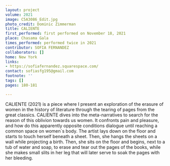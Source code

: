 ```yaml
---
layout: project
volume: 2021
image: C5A3086_Edit.jpg
photo_credit: Dominic Zimmerman
title: CALIENTE
first_performed: first performed on November 18, 2021
place: Chasama Gala
times_performed: performed twice in 2021
contributor: SOFIA FERNANDEZ
collaborators: []
home: New York
links:
- https://sofiafernandez.squarespace.com/
contact: sofiasfg195@gmail.com
footnote: ''
tags: []
pages: 180-181

---
```


CALIENTE (2021) is a piece where I present an exploration of the erasure of women in the history of literature through the tearing of pages from the great classics.
CALIENTE dives into the meta-narratives to search for the reason of this oblivion towards us women. It confronts pain and pleasure, and how do this apparently opposite conditions dialogue until reaching a common space on women`s body.
The artist lays down on the floor and starts to touch herself beneath a sheet. Then, she hangs the sheets on a wall while projecting a birth. Then, she sits on the floor and begins, next to a tub of water and soap, to erase and tear out the pages of the books, while she makes small slits in her leg that will later serve to soak the pages with her bleeding.
